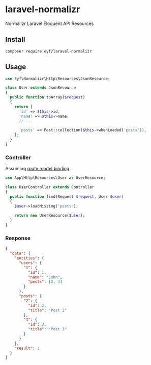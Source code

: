 # laravel-normalizr
Normalizr Laravel Eloquent API Resources

## Install

```
composer require eyf/laravel-normalizr
```

## Usage

```php
use Eyf\Normalizr\Http\Resources\JsonResource;

class User extends JsonResource
{
  public function toArray($request)
  {  
    return [
      'id' => $this->id,
      'name' => $this->name,
      // ...

      'posts' => Post::collection($this->whenLoaded('posts')),
    ];
  }
}
```

### Controller

Assuming [route model binding](https://laravel.com/docs/7.x/routing#route-model-binding).

```php
use App\Http\Resources\User as UserResource;

class UserController extends Controller
{
  public function find(Request $request, User $user)
  {
    $user->loadMissing('posts');
    
    return new UserResource($user);
  }
}
```

### Response

```json
{
  "data": {
    "entities": {
      "users": {
        "1": {
          "id": 1,
          "name": "John",
          "posts": [2, 3]
        }
      },
      "posts": {
        "2": {
          "id": 2,
          "title": "Post 2"
        },
        "3": {
          "id": 3,
          "title": "Post 3"
        }
      }
    },
    "result": 1
  }
}
```
